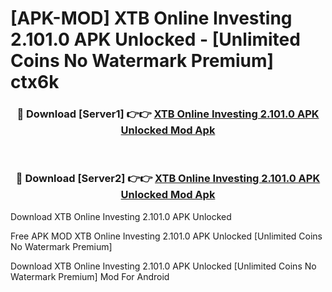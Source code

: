 # [APK-MOD] XTB Online Investing 2.101.0 APK Unlocked - [Unlimited Coins No Watermark Premium] ctx6k



<div align="center">
<h3>🔴 Download [Server1] 👉👉 <a href="https://momento.my/?title=XTB_Online_Investing_2.101.0_APK_Unlocked">XTB Online Investing 2.101.0 APK Unlocked Mod Apk</a></h3><br>

<h3>🔴 Download [Server2] 👉👉 <a href="https://momento.my/?title=XTB_Online_Investing_2.101.0_APK_Unlocked">XTB Online Investing 2.101.0 APK Unlocked Mod Apk</a></h3>
</div>



Download XTB Online Investing 2.101.0 APK Unlocked 

Free APK MOD XTB Online Investing 2.101.0 APK Unlocked [Unlimited Coins No Watermark Premium]

Download XTB Online Investing 2.101.0 APK Unlocked [Unlimited Coins No Watermark Premium] Mod For Android
